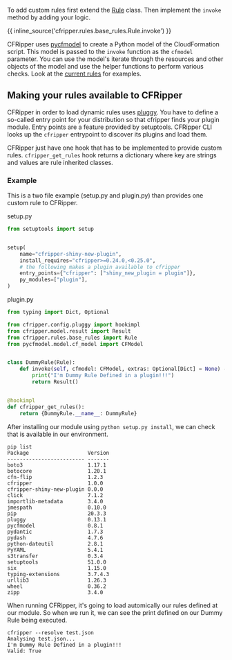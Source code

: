 To add custom rules first extend the [Rule](https://github.com/Skyscanner/cfripper/blob/master/cfripper/model/rule.py)
class. Then implement the `invoke` method by adding your logic.

{{ inline_source('cfripper.rules.base_rules.Rule.invoke') }}

CFRipper uses [pycfmodel](https://github.com/Skyscanner/pycfmodel) to create a Python model of the CloudFormation script.
This model is passed to the `invoke` function as the `cfmodel` parameter. You can use the model's iterate through the
resources and other objects of the model and use the helper functions to perform various checks. Look at the
[current rules](/rules) for examples.

## Making your rules available to CFRipper

CFRipper in order to load dynamic rules uses [pluggy](https://github.com/pytest-dev/pluggy). You have to define a 
so-called entry point for your distribution so that cfripper finds your plugin module. Entry points are a feature 
provided by setuptools. CFRipper CLI looks up the `cfripper` entrypoint to discover its plugins and load them.

CFRipper just have one hook that has to be implemented to provide custom rules. `cfripper_get_rules` hook returns a 
dictionary where key are strings and values are rule inherited classes.

### Example

This is a two file example (setup.py and plugin.py) than provides one custom rule to CFRipper. 

setup.py
```python
from setuptools import setup


setup(
    name="cfripper-shiny-new-plugin",
    install_requires="cfripper>=0.24.0,<0.25.0",
    # the following makes a plugin available to cfripper
    entry_points={"cfripper": ["shiny_new_plugin = plugin"]},
    py_modules=["plugin"],
)
```

plugin.py
```python
from typing import Dict, Optional

from cfripper.config.pluggy import hookimpl
from cfripper.model.result import Result
from cfripper.rules.base_rules import Rule
from pycfmodel.model.cf_model import CFModel


class DummyRule(Rule):
    def invoke(self, cfmodel: CFModel, extras: Optional[Dict] = None) -> Result:
        print("I'm Dummy Rule Defined in a plugin!!!")
        return Result()


@hookimpl
def cfripper_get_rules():
    return {DummyRule.__name__: DummyRule}
```

After installing our module using `python setup.py install`, we can check that is available in our environment.

```
pip list
Package                   Version
------------------------- -------
boto3                     1.17.1
botocore                  1.20.1
cfn-flip                  1.2.3
cfripper                  1.0.0
cfripper-shiny-new-plugin 0.0.0
click                     7.1.2
importlib-metadata        3.4.0
jmespath                  0.10.0
pip                       20.3.3
pluggy                    0.13.1
pycfmodel                 0.8.1
pydantic                  1.7.3
pydash                    4.7.6
python-dateutil           2.8.1
PyYAML                    5.4.1
s3transfer                0.3.4
setuptools                51.0.0
six                       1.15.0
typing-extensions         3.7.4.3
urllib3                   1.26.3
wheel                     0.36.2
zipp                      3.4.0
```

When running CFRipper, it's going to load automically our rules defined at our module. So when we run it, we can see
the print defined on our Dummy Rule being executed.

```
cfripper --resolve test.json
Analysing test.json...
I'm Dummy Rule Defined in a plugin!!!
Valid: True
```
